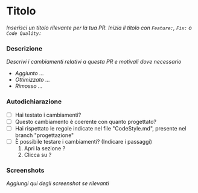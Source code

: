 # Titolo
*Inserisci un titolo rilevante per la tua PR. Inizia il titolo con `Feature:`, `Fix:` o `Code Quality:`*

### Descrizione
*Descrivi i cambiamenti relativi a questa PR e motivali dove necessario*
- *Aggiunto ...*
- *Ottimizzato ...*
- *Rimosso ...*

### Autodichiarazione
- [ ] Hai testato i cambiamenti?
- [ ] Questo cambiamento è coerente con quanto progettato?
- [ ] Hai rispettato le regole indicate nel file "CodeStyle.md", presente nel branch "progettazione"
- [ ] È possibile testare i cambiamenti? (Indicare i passaggi)
  1. Apri la sezione ?
  2. Clicca su ?

### Screenshots
*Aggiungi qui degli screenshot se rilevanti*
